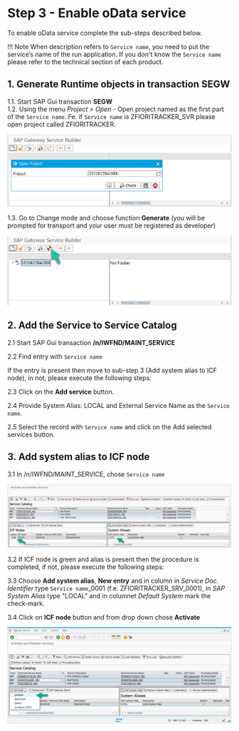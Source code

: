 # Step 3 - Enable oData service

To enable oData service complete the sub-steps described below. 

!!! Note
    When description refers to `Service name`, you need to put the service’s name of the run application. If you don't know the `Service name` please refer to the technical section of each product.

## 1. Generate Runtime objects in transaction SEGW

1.1. Start SAP Gui transaction **SEGW**<br>
1.2. Using the menu *Project > Open* - Open project named as the first part of the `Service name`. Fe. if `Service name` is ZFIORITRACKER_SVR please open project called ZFIORITRACKER.

[![](res/segw.png)](res/segw.png)

1.3. Go to Change mode and choose function **Generate** (you will be prompted for transport and your user must be registered as developer)

[![](res/segw_gen.png)](res/segw_gen.png)

## 2. Add the Service to Service Catalog

2.1 Start SAP Gui transaction **/n/IWFND/MAINT_SERVICE**

2.2 Find entry with `Service name`

If the entry is present then move to sub-step 3 (Add system alias to ICF node), in not, please execute the following steps:

2.3 Click on the **Add service** button.

2.4 Provide System Alias: LOCAL and External Service Name as the `Service name`.

2.5 Select the record with `Service name` and click on the Add selected services button.

## 3. Add system alias to ICF node

3.1 In /n/IWFND/MAINT_SERVICE, chose `Service name`

[![](res/maint-service.png)](res/maint-service.png)

3.2 If ICF node is green and alias is present then the procedure is completed, if not, please execute the following steps:

3.3 Choose **Add system alias**, **New entry** and in column in *Service Doc. Identifier* type `Service name`_0001 (f.e. ZFIORITRACKER_SRV_0001), in *SAP System Alias* type "LOCAL" and in columnet *Default System* mark the check-mark.

3.4 Click on **ICF node** button and from drop down chose **Activate**

[![](res/maint-service-icf.png)](res/maint-service-icf.png) 